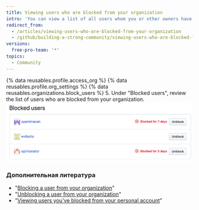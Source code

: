 ```yaml
---
title: Viewing users who are blocked from your organization
intro: 'You can view a list of all users whom you or other owners have blocked from your organization. If a user was blocked for a specific amount of time, you can see the amount of time they were blocked for.'
redirect_from:
  - /articles/viewing-users-who-are-blocked-from-your-organization
  - /github/building-a-strong-community/viewing-users-who-are-blocked-from-your-organization
versions:
  free-pro-team: '*'
topics:
  - Community
---
```



{% data reusables.profile.access_org %}
{% data reusables.profile.org_settings %}
{% data reusables.organizations.block_users %}
5. Under "Blocked users", review the list of users who are blocked from your organization. ![List of blocked users](/assets/images/help/settings/list-of-blocked-users-for-org.png)

### Дополнительная литература

- "[Blocking a user from your organization](/communities/maintaining-your-safety-on-github/blocking-a-user-from-your-organization)"
- "[Unblocking a user from your organization](/communities/maintaining-your-safety-on-github/unblocking-a-user-from-your-organization)"
- "[Viewing users you've blocked from your personal account](/articles/viewing-users-you-ve-blocked-from-your-personal-account)"
